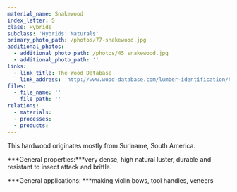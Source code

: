 ```yaml
---
material_name: Snakewood
index_letter: S
class: Hybrids
subclass: 'Hybrids: Naturals'
primary_photo_path: /photos/77-snakewood.jpg
additional_photos:
  - additional_photo_path: /photos/45 snakewood.jpg
  - additional_photo_path: ''
links:
  - link_title: The Wood Database
    link_address: 'http://www.wood-database.com/lumber-identification/hardwoods/snakewood/'
files:
  - file_name: ''
    file_path: ''
relations:
  - materials:
  - processes:
  - products:
---
```


This hardwood originates mostly from Suriname, South America.&nbsp;

***General properties:***very dense, high natural luster, durable and resistant to insect attack and brittle.

***General applications:&nbsp;***making violin bows, tool handles, veneers
